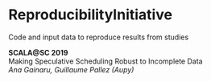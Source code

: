 # ReproducibilityInitiative
Code and input data to reproduce results from studies

**SCALA@SC 2019** <br/>
Making Speculative Scheduling Robust to Incomplete Data <br/>
*Ana Gainaru, Guillaume Pallez (Aupy)*
